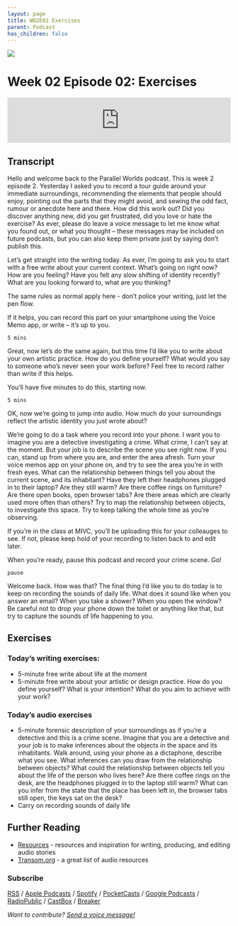 ```yaml
---
layout: page
title: W02E02 Exercises
parent: Podcast
has_children: false
---
```



[![](/assets/parallel-worlds-cover.svg)](https://anchor.fm/olliepalmer)

# Week 02 Episode 02: Exercises

<iframe src="https://anchor.fm/olliepalmer/embed/episodes/Week-2-Episode-1-Exercises-ec53uf/a-a1qk0l4" height="102px" width="100%" frameborder="0" scrolling="no"></iframe>

## Transcript

Hello and welcome back to the Parallel Worlds podcast. This is week 2 episode 2. Yesterday I asked you to record a tour guide around your immediate surroundings, recommending the elements that people should enjoy, pointing out the parts that they might avoid, and sewing the odd fact, rumour or anecdote here and there. How did this work out? Did you discover anything new, did you get frustrated, did you love or hate the exercise? As ever, please do leave a voice message to let me know what you found out, or what you thought – these messages may be included on future podcasts, but you can also keep them private just by saying don’t publish this.

Let’s get straight into the writing today. As ever, I’m going to ask you to start with a free write about your current context. What’s going on right now? How are you feeling? Have you felt any slow shifting of identity recently? What are you looking forward to, what are you thinking?

The same rules as normal apply here - don’t police your writing, just let the pen flow.

If it helps, you can record this part on your smartphone using the Voice Memo app, or write – it’s up to you.

```
5 mins
```

Great, now let’s do the same again, but this time I’d like you to write about your own artistic practice. How do you define yourself? What would you say to someone who’s never seen your work before? Feel free to record rather than write if this helps.

You’ll have five minutes to do this, starting now.

```
5 mins
```

OK, now we’re going to jump into audio. How much do your surroundings reflect the artistic identity you just wrote about?

We’re going to do a task where you record into your phone. I want you to imagine you are a detective investigating a crime. What crime, I can’t say at the moment. But your job is to describe the scene you see right now. If you can, stand up from where you are, and enter the area afresh. Turn your voice memos app on your phone on, and try to see the area you’re in with fresh eyes. What can the relationship between things tell you about the current scene, and its inhabitant? Have they left their headphones plugged in to their laptop? Are they still warm? Are there coffee rings on furniture? Are there open books, open browser tabs? Are there areas which are clearly used more often than others? Try to map the relationship between objects, to investigate this space. Try to keep talking the whole time as you’re observing.

If you’re in the class at MIVC, you’ll be uploading this for your colleauges to see. If not, please keep hold of your recording to listen back to and edit later.


When you’re ready, pause this podcast and record your crime scene. Go!


```
pause
```

Welcome back. How was that? The final thing I’d like you to do today is to keep on recording the sounds of daily life. What does it sound like when you answer an email? When you take a shower? When you open the window? Be careful not to drop your phone down the toilet or anything like that, but try to capture the sounds of life happening to you.

## Exercises

### Today’s writing exercises:
- 5-minute free write about life at the moment
- 5-minute free write about your artistic or design practice. How do you define yourself? What is your intention? What do you aim to achieve with your work?
### Today’s audio exercises
- 5-minute forensic description of your surroundings as if you’re a detective and this is a crime scene. Imagine that you are a detective and your job is to make inferences about the objects in the space and its inhabitants. Walk around, using your phone as a dictaphone, describe what you see. What inferences can you draw from the relationship between objects? What could the relationship between objects tell you about the life of the person who lives here? Are there coffee rings on the desk, are the headphones plugged in to the laptop still warm? What can you infer from the state that the place has been left in, the browser tabs still open, the keys sat on the desk?
- Carry on recording sounds of daily life




## Further Reading

- [Resources](/resources) - resources and inspiration for writing, producing, and editing audio stories
- [Transom.org](https://transom.org) - a great list of audio resources

### Subscribe

[RSS](https://anchor.fm/s/1884b008/podcast/rss) / [Apple Podcasts](https://podcasts.apple.com/gb/podcast/parallel-worlds/id1504529134) / [Spotify](https://open.spotify.com/show/3L3RhKaoqQZoU9fIcLuZjz) / [PocketCasts](https://pca.st/ha20534r) / [Google Podcasts](https://www.google.com/podcasts?feed=aHR0cHM6Ly9hbmNob3IuZm0vcy8xODg0YjAwOC9wb2RjYXN0L3Jzcw%3D%3D) / [RadioPublic](https://radiopublic.com/parallel-worlds-WzVy1K) / [CastBox](https://castbox.fm/channel/id2710471?utm_source=podcaster&utm_medium=dlink&utm_campaign=c_2710471&utm_content=Parallel%20Worlds-CastBox_FM) / [Breaker](https://www.breaker.audio/parallel-worlds)

_Want to contribute? [Send a voice message!](https://anchor.fm/olliepalmer/message)_
